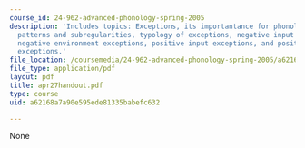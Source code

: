 ```yaml
---
course_id: 24-962-advanced-phonology-spring-2005
description: 'Includes topics: Exceptions, its importantance for phonology, systematic
  patterns and subregularities, typology of exceptions, negative input exceptions,
  negative environment exceptions, positive input exceptions, and positive environment
  exceptions.'
file_location: /coursemedia/24-962-advanced-phonology-spring-2005/a62168a7a90e595ede81335babefc632_apr27handout.pdf
file_type: application/pdf
layout: pdf
title: apr27handout.pdf
type: course
uid: a62168a7a90e595ede81335babefc632

---
```

None